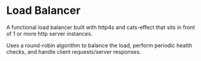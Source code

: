 # Load Balancer

A functional load balancer built with http4s and cats-effect that sits in front of 1 or more http server instances.

Uses a round-robin algorithm to balance the load, perform periodic health checks, and handle client requests/server responses.

